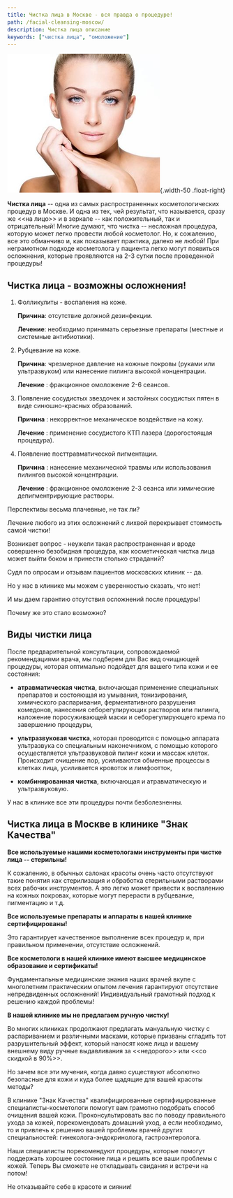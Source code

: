 ```yaml
---
title: Чистка лица в Москве - вся правда о процедуре!
path: /facial-cleansing-moscow/
description: Чистка лица описание
keywords: ["чистка лица", "омоложение"]
---
```


![Чистка лица](./facial-cleansing.jpg){.width-50 .float-right}

**Чистка лица** -- одна из самых распространенных косметологических
процедур в Москве. И одна из тех, чей результат, что называется, сразу
же <<на лицо>> и в зеркале -- как положительный, так и отрицательный!
Многие думают, что чистка -- несложная процедура, которую может легко
провести любой косметолог. Но, к сожалению, все это обманчиво и, как
показывает практика, далеко не любой! При неграмотном подходе
косметолога у пациента легко могут появиться осложнения, которые
проявляются на 2-3 сутки после проведенной процедуры!

Чистка лица - возможны осложнения!
----------------------------------

1. Фолликулиты - воспаления на коже.

   **Причина**: отсутствие должной дезинфекции.

   **Лечение**: необходимо принимать серьезные препараты (местные и
   системные антибиотики).

2. Рубцевание на коже.

   **Причина**: чрезмерное давление на кожные покровы (руками или
   ультразвуком) или нанесение пилинга высокой концентрации.

   **Лечение** : фракционное омоложение 2-6 сеансов.

3. Появление сосудистых звездочек и застойных сосудистых пятен в виде
   синюшно-красных образований.

   **Причина** : некорректное механическое воздействие на кожу.

   **Лечение** : применение сосудистого КТП лазера (дорогостоящая
   процедура).

4. Появление посттравматической пигментации.

   **Причина** : нанесение механической травмы или использования
   пилингов высокой концентрации.

   **Лечение** : фракционное омоложение 2-3 сеанса или химические
   депигментрирующие растворы.

Перспективы весьма плачевные, не так ли?

Лечение любого из этих осложнений с лихвой перекрывает стоимость самой
чистки!

Возникает вопрос - неужели такая распространенная и вроде совершенно
безобидная процедура, как косметическая чистка лица может выйти боком и
принести столько страданий?

Судя по опросам и отзывам пациентов московских клиник -- да.

Но у нас в клинике мы можем с уверенностью сказать, что нет!

И мы даем гарантию отсутствия осложнений после процедуры!

Почему же это стало возможно?

Виды чистки лица
----------------

После предварительной консультации, сопровождаемой рекомендациями врача,
мы подберем для Вас вид очищающей процедуры, которая оптимально подойдет
для вашего типа кожи и ее состояния:

- **атравматическая чистка**, включающая применение специальных
  препаратов и состояющая из умывания, тонизирования, химического
  распаривания, ферментативного разрушения комедонов, нанесения
  себорегулирующих растворов или пилинга, наложение поросуживающей маски
  и себорегулирующего крема по завершению процедуры,

- **ультразвуковая чистка**, которая проводится с помощью аппарата
  ультразвука со специальным наконечником, с помощью которого
  осуществляется ультразвуковой пилинг кожи и массаж клеток. Происходит
  очищение пор, усиливаются обменные процессы в клетках лица,
  усиливается кровоток и лимфоотток,

- **комбинированная чистка**, включающая и атравматическую и
  ультразвуковую.

У нас в клинике все эти процедуры почти безболезненны.

Чистка лица в Москве в клинике "Знак Качества"
----------------------------------------------

**Все используемые нашими косметологами инструменты при чистке лица --
стерильны!**

К сожалению, в обычных салонах красоты очень часто отсутствуют такие
понятия как стерилизация и обработка стерильными растворами всех рабочих
инструментов. А это легко может привести к воспалению на кожных
покровах, которые могут перерасти в рубцевание, пигментацию и т.д.

**Все используемые препараты и аппараты в нашей клинике
сертифицированы!**

Это гарантирует качественное выполнение всех процедур и, при правильном
применении, отсутствие осложнений.

**Все косметологи в нашей клинике имеют высшее медицинское образование и
сертификаты!**

Фундаментальные медицинские знания наших врачей вкупе с многолетним
практическим опытом лечения гарантируют отсутствие непредвиденных
осложнений! Индивидуальный грамотный подход к решению каждой проблемы!

**В нашей клинике мы не предлагаем ручную чистку!**

Во многих клиниках продолжают предлагать мануальную чистку с
распариванием и различными масками, которые призваны сгладить тот
разрушительный эффект, который наносят коже лица и вашему внешнему виду
ручные выдавливания за <<недорого>> или <<со скидкой в 90%>>.

Но зачем все эти мучения, когда давно существуют абсолютно безопасные
для кожи и куда более щадящие для вашей красоты методы?

В клинике "Знак Качества" квалифицированные сертифицированные
специалисты-косметологи помогут вам грамотно подобрать способ очищения
вашей кожи. Проконсультировать вас по поводу правильного ухода за кожей,
порекомендовать домашний уход, а если необходимо, то и привлечь к
решению вашей проблемы врачей других специальностей:
гинеколога-эндокринолога, гастроэнтеролога.

Наши специалисты порекомендуют процедуры, которые помогут поддержать
хорошее состояние лица и решить все ваши проблемы с кожей. Теперь Вы
сможете не откладывать свидания и встречи на потом!

Не отказывайте себе в красоте и сиянии!
